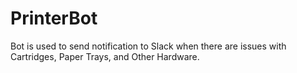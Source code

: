 # PrinterBot
Bot is used to send notification to Slack when there are issues with Cartridges, Paper Trays, and Other Hardware.
